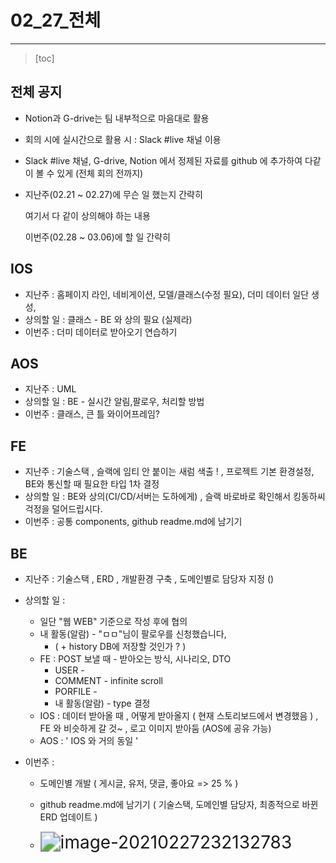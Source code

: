 # 02_27_전체

--------

> [toc]
>
> 





## 전체 공지

- Notion과 G-drive는 팀 내부적으로 마음대로 활용
- 회의 시에 실시간으로 활용 시 : Slack #live 채널 이용
- Slack #live 채널, G-drive, Notion 에서 정제된 자료를 github 에 추가하여 다같이 볼 수 있게 (전체 회의 전까지)

- 지난주(02.21 ~ 02.27)에 무슨 일 했는지 간략히

  여기서 다 같이 상의해야 하는 내용

  이번주(02.28 ~ 03.06)에 할 일 간략히



## IOS

- 지난주 : 홈페이지 라인, 네비게이션, 모델/클래스(수정 필요), 더미 데이터 일단 생성, 
- 상의할 일 : 클래스 - BE 와 상의 필요 (실제라)
- 이번주 : 더미 데이터로 받아오기 연습하기



## AOS

- 지난주 : UML
- 상의할 일 : BE - 실시간 알림,팔로우, 처리할 방법
- 이번주 : 클래스, 큰 틀 와이어프레임?



## FE

- 지난주 : 기술스택 , 슬랙에 임티 안 붙이는 새럼 색출 ! , 프로젝트 기본 환경설정, BE와 통신할 때 필요한 타입 1차 결정
- 상의할 일 : BE와 상의(CI/CD/서버는 도하에게) ,  슬랙 바로바로 확인해서 킹동하씨 걱정을 덜어드립시다.
- 이번주 : 공통 components, github readme.md에 남기기



## BE

- 지난주 : 기술스택 , ERD , 개발환경 구축 , 도메인별로 담당자 지정 ()

- 상의할 일 : 

  - 일단 "웹 WEB" 기준으로 작성 후에 협의
  - 내 활동(알람) - "ㅁㅁ"님이 팔로우를 신청했습니다,  
    - ( + history DB에 저장할 것인가 ? )
  - FE : POST 보낼 때 - 받아오는 방식, 시나리오, DTO
    - USER -
    - COMMENT - infinite scroll
    - PORFILE - 
    - 내 활동(알람) - type 결정 
  - IOS : 데이터 받아올 때 , 어떻게 받아올지 ( 현재 스토리보드에서 변경했음 ) , FE 와 비슷하게 갈 것~ , 로고 이미지 받아둠 (AOS에 공유 가능)
  - AOS :   ' IOS 와 거의 동일 '

- 이번주 : 

  - 도메인별 개발 ( 게시글, 유저, 댓글, 좋아요 => 25 % )

  - github readme.md에 남기기 ( 기술스택, 도메인별 담당자, 최종적으로 바뀐 ERD 업데이트 )
  - <img src="C:\Users\biire\AppData\Roaming\Typora\typora-user-images\image-20210227232132783.png" alt="image-20210227232132783" style="zoom:200%;" />









